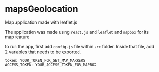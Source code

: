 # mapsGeolocation
Map application made with leaflet.js

The application was made using `react.js` and `leaflet` and `mapbox` for its map feature

to run the app, first add `config.js` file within `src` folder. Inside that file, add 2 variables that needs to be exported.

    token: YOUR_TOKEN_FOR_GET_MAP_MARKERS
    ACCESS_TOKEN: YOUR_ACCESS_TOKEN_FOR_MAPBOX